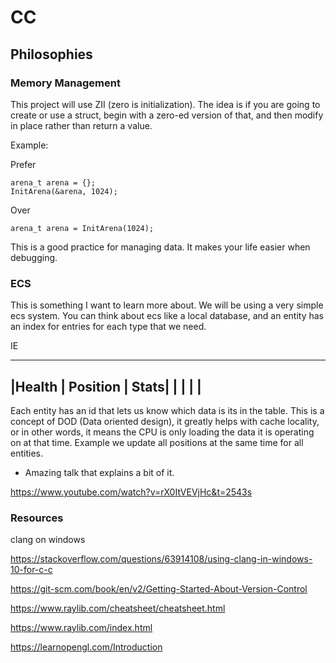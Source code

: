 # CC

## Philosophies

### Memory Management

This project will use ZII (zero is initialization). The idea is if you are going to
create or use a struct, begin with a zero-ed version of that, and then modify in
place rather than return a value.

Example:

Prefer

```{c}
arena_t arena = {};
InitArena(&arena, 1024);
```
Over

```{c}
arena_t arena = InitArena(1024);
```

This is a good practice for managing data. It makes your life easier when debugging.

### ECS

This is something I want to learn more about. We will be using a very simple ecs system.
You can think about ecs like a local database, and an entity has an index for
entries for each type that we need.

IE

---------------------------
|Health | Position | Stats|
|                         |
|                         |
---------------------------

Each entity has an id that lets us know which data is its in the table.
This is a concept of DOD (Data oriented design), it greatly helps with
cache locality, or in other words, it means the CPU is only loading the data
it is operating on at that time. Example we update all positions at the same time
for all entities.

- Amazing talk that explains a bit of it.

https://www.youtube.com/watch?v=rX0ItVEVjHc&t=2543s

### Resources

clang on windows

https://stackoverflow.com/questions/63914108/using-clang-in-windows-10-for-c-c

https://git-scm.com/book/en/v2/Getting-Started-About-Version-Control

https://www.raylib.com/cheatsheet/cheatsheet.html

https://www.raylib.com/index.html

https://learnopengl.com/Introduction
